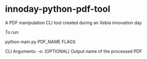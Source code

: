 # innoday-python-pdf-tool
A PDF manipulation CLI tool created during an Xebia innovation day

To run:

python main.py PDF_NAME FLAGS

CLI Arguments:
    -o: [OPTIONAL] Output name of the processed PDF
